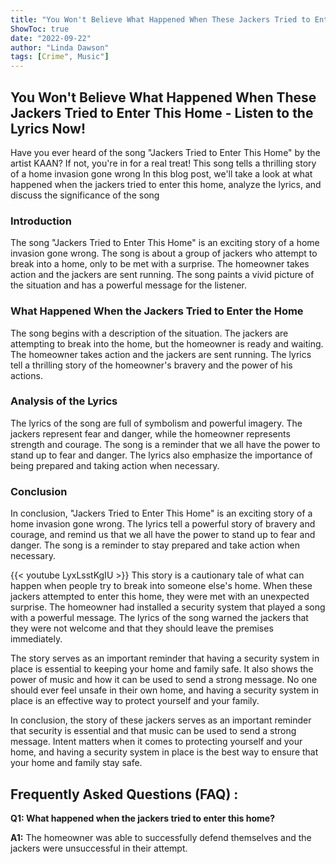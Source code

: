 ```yaml
---
title: "You Won't Believe What Happened When These Jackers Tried to Enter This Home - Listen to the Lyrics Now!"
ShowToc: true 
date: "2022-09-22"
author: "Linda Dawson" 
tags: [Crime", Music"]
---
```

## You Won't Believe What Happened When These Jackers Tried to Enter This Home - Listen to the Lyrics Now!

Have you ever heard of the song "Jackers Tried to Enter This Home" by the artist KAAN? If not, you're in for a real treat! This song tells a thrilling story of a home invasion gone wrong In this blog post, we'll take a look at what happened when the jackers tried to enter this home, analyze the lyrics, and discuss the significance of the song

### Introduction

The song "Jackers Tried to Enter This Home" is an exciting story of a home invasion gone wrong. The song is about a group of jackers who attempt to break into a home, only to be met with a surprise. The homeowner takes action and the jackers are sent running. The song paints a vivid picture of the situation and has a powerful message for the listener. 

### What Happened When the Jackers Tried to Enter the Home

The song begins with a description of the situation. The jackers are attempting to break into the home, but the homeowner is ready and waiting. The homeowner takes action and the jackers are sent running. The lyrics tell a thrilling story of the homeowner's bravery and the power of his actions. 

### Analysis of the Lyrics

The lyrics of the song are full of symbolism and powerful imagery. The jackers represent fear and danger, while the homeowner represents strength and courage. The song is a reminder that we all have the power to stand up to fear and danger. The lyrics also emphasize the importance of being prepared and taking action when necessary. 

### Conclusion

In conclusion, "Jackers Tried to Enter This Home" is an exciting story of a home invasion gone wrong. The lyrics tell a powerful story of bravery and courage, and remind us that we all have the power to stand up to fear and danger. The song is a reminder to stay prepared and take action when necessary.

{{< youtube LyxLsstKgIU >}} 
This story is a cautionary tale of what can happen when people try to break into someone else's home. When these jackers attempted to enter this home, they were met with an unexpected surprise. The homeowner had installed a security system that played a song with a powerful message. The lyrics of the song warned the jackers that they were not welcome and that they should leave the premises immediately. 

The story serves as an important reminder that having a security system in place is essential to keeping your home and family safe. It also shows the power of music and how it can be used to send a strong message. No one should ever feel unsafe in their own home, and having a security system in place is an effective way to protect yourself and your family. 

In conclusion, the story of these jackers serves as an important reminder that security is essential and that music can be used to send a strong message. Intent matters when it comes to protecting yourself and your home, and having a security system in place is the best way to ensure that your home and family stay safe.

## Frequently Asked Questions (FAQ) :
**Q1: What happened when the jackers tried to enter this home?**

**A1:** The homeowner was able to successfully defend themselves and the jackers were unsuccessful in their attempt.



